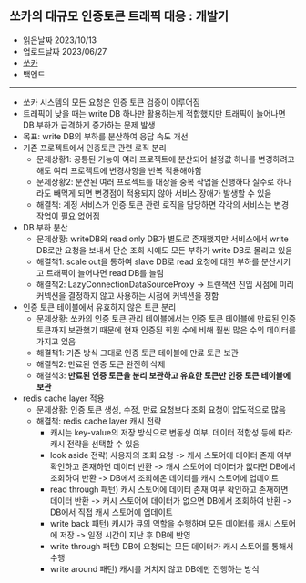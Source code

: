 ## 쏘카의 대규모 인증토큰 트래픽 대응 : 개발기
- 읽은날짜 2023/10/13
- 업로드날짜 2023/06/27
- [쏘카](https://tech.socarcorp.kr/dev/2023/06/27/handling-authentication-token-traffic-01.html)
- 백엔드

---
- 쏘카 시스템의 모든 요청은 인증 토큰 검증이 이루어짐
- 트래픽이 낮을 때는 write DB 하나만 활용하는게 적합했지만 트래픽이 늘어나면 DB 부하가 급격하게 증가하는 문제 발생
- 목표: write DB의 부하를 분산하여 응답 속도 개선
- 기존 프로젝트에서 인증토큰 관련 로직 분리
  - 문제상황1: 공통된 기능이 여러 프로젝트에 분산되어 설정값 하나를 변경하려고 해도 여러 프로젝트에 변경사항을 반복 적용해야함
  - 문제상황2: 분산된 여러 프로젝트를 대상을 중복 작업을 진행하다 실수로 하나라도 빼먹게 되면 변경점이 적용되지 않아 서비스 장애가 발생할 수 있음
  - 해결책: 계정 서비스가 인증 토큰 관련 로직을 담당하면 각각의 서비스는 변경 작업이 필요 없어짐
- DB 부하 분산
  - 문제상황: writeDB와 read only DB가 별도로 존재했지만 서비스에서 write DB로만 요청을 보내서 단순 조회 시에도 모든 부하가 write DB로 몰리고 있음
  - 해결책1: scale out을 통하여 slave DB로 read 요청에 대한 부하를 분산시키고 트래픽이 늘어나면 read DB를 늘림
  - 해결책2: LazyConnectionDataSourceProxy -> 트랜잭션 진입 시점에 미리 커넥션을 결정하지 않고 사용하는 시점에 커넥션을 정함
- 인증 토큰 테이블에서 유효하지 않은 토큰 분리
  - 문제상황: 쏘카의 인증 토큰 관리 테이블에서는 인증 토큰 테이블에 만료된 인증 토큰까지 보관했기 때문에 현재 인증된 회원 수에 비해 훨씬 많은 수의 데이터를 가지고 있음
  - 해결책1: 기존 방식 그대로 인증 토큰 테이블에 만료 토큰 보관
  - 해결책2: 만료된 인증 토큰 완전히 삭제
  - 해결책3: **만료된 인증 토큰을 분리 보관하고 유효한 토큰만 인증 토큰 테이블에 보관**
- redis cache layer 적용
  - 문제상황: 인증 토큰 생성, 수정, 만료 요청보다 조회 요청이 압도적으로 많음
  - 해결책: redis cache layer 캐시 전략
    - 캐시는 key-value의 저장 방식으로 변동성 여부, 데이터 적합성 등에 따라 캐시 전략을 선택할 수 있음
    - look aside 전략) 사용자의 조회 요청 -> 캐시 스토어에 데이터 존재 여부 확인하고 존재하면 데이터 반환 -> 캐시 스토어에 데이터가 없다면 DB에서 조회하여 반환 -> DB에서 조회해온 데이터를 캐시 스토어에 업데이트
    - read through 패턴) 캐시 스토어에 데이터 존재 여부 확인하고 존재하면 데이터 반환 -> 캐시 스토어에 데이터가 없으면 DB에서 조회하여 반환 -> DB에서 직접 캐시 스토어에 업데이트
    - write back 패턴) 캐시가 큐의 역할을 수행하며 모든 데이터를 캐시 스토어에 저장 -> 일정 시간이 지난 후 DB에 반영
    - write through 패턴) DB에 요청되는 모든 데이터가 캐시 스토어를 통해서 수행
    - write around 패턴) 캐시를 거치지 않고 DB에만 진행하는 방식
